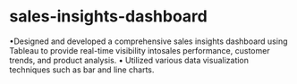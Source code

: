 # sales-insights-dashboard
•Designed and developed a comprehensive sales insights dashboard using Tableau to provide real-time visibility intosales performance, customer trends, and product analysis.
• Utilized various data visualization techniques such as bar and line charts.
